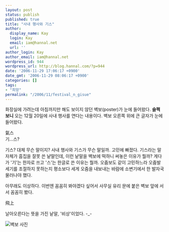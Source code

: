 ```yaml
---
layout: post
status: publish
published: true
title: "사내 행사와 기스"
author:
  display_name: Kay
  login: Kay
  email: iam@hannal.net
  url: ''
author_login: Kay
author_email: iam@hannal.net
wordpress_id: 944
wordpress_url: http://blog.hannal.com/?p=944
date: '2006-11-29 17:06:17 +0900'
date_gmt: '2006-11-29 08:06:17 +0900'
categories: []
tags:
- "희망"
permalink: "/2006/11/festival_n_gisue"
---
```

<p>화장실에 가려는데 아침까지만 해도 보이지 않던 벽보(poster)가 눈에 들어왔다. <strong>슬쩍 보니</strong> 오는 12월 20일에 사내 행사를 연다는 내용이다.  벽보 오른쪽 위에 큰 글자가 눈에 들어왔다.</p>
<p>氣스<br />
기...스?</p>
<p>기스? 대체 무슨 말이지? 사내 행사와 기스가 무슨 말일까. 고민에 빠졌다. 기스라는 말 자체가 흠집을 잘못 쓴 낱말인데, 이런 낱말을 벽보에 떡하니 써놓은 이유가 뭘까? 게다가 '기'는 한자로 쓰고 '스'는 한글로 쓴 이유는 뭘까. 오줌보도 같이 고민하느라 오줌발 세기를 조절하지 못하는지 평소보다 세게 오줌을 내보내는 바람에 소변기에서 한 발자국 물러나야 했다.</p>
<p>아무래도 이상하다. 이번엔 꼼꼼히 봐야겠다 싶어서 사무실 유리 문에 붙은 벽보 앞에 서서 꼼꼼히 봤다.</p>
<p>飛上</p>
<p>날아오른다는 뜻을 가진 낱말, '비상'이었다. -_-</p>
<p class="centerphoto"><img src="http://blog.hannal.com/download/gisue.jpg" alt="벽보 사진" /></p>
